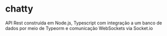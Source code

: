 # chatty
API Rest construída em Node.js, Typescript com integração a um banco de dados por meio de Typeorm e comunicação WebSockets via Socket.io
